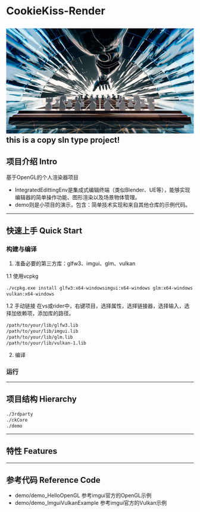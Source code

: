 # CookieKiss-Render
![alt text](stdAsset/stdTexture/AI3_ae_00000.png)
this is a copy sln type project!
---
## 项目介绍 Intro
基于OpenGL的个人渲染器项目
- IntegratedEdittingEnv是集成式编辑终端（类似Blender、UE等），能够实现编辑器的简单操作功能、图形渲染以及场景物体管理。
- demo则是小项目的演示，包含：简单技术实现和来自其他仓库的示例代码。

---
## 快速上手 Quick Start

### 构建与编译
1. 准备必要的第三方库：glfw3、imgui、glm、vulkan

1.1 使用vcpkg
```
./vcpkg.exe install glfw3:x64-windowsimgui:x64-windows glm:x64-windows vulkan:x64-windows
```
1.2 手动链接
在vs或rider中，右键项目，选择属性，选择链接器，选择输入，选择加依赖项，添加库的路径。
```
/path/to/your/lib/glfw3.lib
/path/to/your/lib/imgui.lib
/path/to/your/lib/glm.lib
/path/to/your/lib/vulkan-1.lib
```

2. 编译

### 运行

---
## 项目结构 Hierarchy
```
./3rdparty
./ckCore
./demo
```

---
## 特性 Features

---
## 参考代码 Reference Code
- demo/demo_HelloOpenGL 参考imgui官方的OpenGL示例
- demo/demo_ImguiVulkanExample 参考imgui官方的Vulkan示例